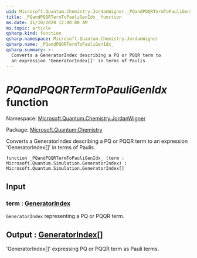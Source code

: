 ```yaml
---
uid: Microsoft.Quantum.Chemistry.JordanWigner._PQandPQQRTermToPauliGenIdx_
title: _PQandPQQRTermToPauliGenIdx_ function
ms.date: 11/10/2020 12:00:00 AM
ms.topic: article
qsharp.kind: function
qsharp.namespace: Microsoft.Quantum.Chemistry.JordanWigner
qsharp.name: _PQandPQQRTermToPauliGenIdx_
qsharp.summary: >-
  Converts a GeneratorIndex describing a PQ or PQQR term to
  an expression 'GeneratorIndex[]' in terms of Paulis
---
```


# _PQandPQQRTermToPauliGenIdx_ function

Namespace: [Microsoft.Quantum.Chemistry.JordanWigner](xref:Microsoft.Quantum.Chemistry.JordanWigner)

Package: [Microsoft.Quantum.Chemistry](https://nuget.org/packages/Microsoft.Quantum.Chemistry)


Converts a GeneratorIndex describing a PQ or PQQR term toan expression 'GeneratorIndex[]' in terms of Paulis

```qsharp
function _PQandPQQRTermToPauliGenIdx_ (term : Microsoft.Quantum.Simulation.GeneratorIndex) : Microsoft.Quantum.Simulation.GeneratorIndex[]
```


## Input

### term : [GeneratorIndex](xref:Microsoft.Quantum.Simulation.GeneratorIndex)

`GeneratorIndex` representing a PQ or PQQR term.



## Output : [GeneratorIndex](xref:Microsoft.Quantum.Simulation.GeneratorIndex)[]

'GeneratorIndex[]' expressing PQ or PQQR term as Pauli terms.